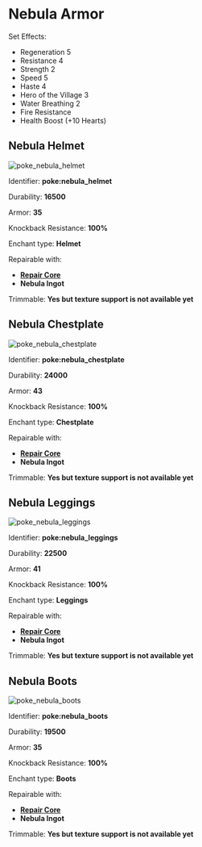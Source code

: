 # Nebula Armor

Set Effects:
* Regeneration 5
* Resistance 4
* Strength 2
* Speed 5
* Haste 4
* Hero of the Village 3
* Water Breathing 2
* Fire Resistance
* Health Boost (+10 Hearts)

## Nebula Helmet
![poke_nebula_helmet](https://github.com/ItsMePok/PFE/assets/136857747/8a8a4206-a536-4cc4-a06b-992949809105)

Identifier: **poke:nebula_helmet**

Durability: **16500**

Armor: **35**

Knockback Resistance: **100%**

Enchant type: **Helmet**

Repairable with:
* **[Repair Core](https://pfewiki.gitbook.io/home/items/cores/repair-core)**
* **Nebula Ingot**

Trimmable: **Yes but texture support is not available yet**

## Nebula Chestplate
![poke_nebula_chestplate](https://github.com/ItsMePok/PFE/assets/136857747/ed6151d0-659c-49d8-9e45-a86725fd7ec4)

Identifier: **poke:nebula_chestplate**

Durability: **24000**

Armor: **43**

Knockback Resistance: **100%**

Enchant type: **Chestplate**

Repairable with:
* **[Repair Core](https://pfewiki.gitbook.io/home/items/cores/repair-core)**
* **Nebula Ingot**

Trimmable: **Yes but texture support is not available yet**

## Nebula Leggings
![poke_nebula_leggings](https://github.com/ItsMePok/PFE/assets/136857747/bdd92346-bae0-423a-8ecb-f9c9f36f0bf2)

Identifier: **poke:nebula_leggings**

Durability: **22500**

Armor: **41**

Knockback Resistance: **100%**

Enchant type: **Leggings**

Repairable with:
* **[Repair Core](https://pfewiki.gitbook.io/home/items/cores/repair-core)**
* **Nebula Ingot**

Trimmable: **Yes but texture support is not available yet**

## Nebula Boots
![poke_nebula_boots](https://github.com/ItsMePok/PFE/assets/136857747/70f39fe1-4962-41af-9419-3237fff2d5f9)

Identifier: **poke:nebula_boots**

Durability: **19500**

Armor: **35**

Knockback Resistance: **100%**

Enchant type: **Boots**

Repairable with:
* **[Repair Core](https://pfewiki.gitbook.io/home/items/cores/repair-core)**
* **Nebula Ingot**

Trimmable: **Yes but texture support is not available yet**

